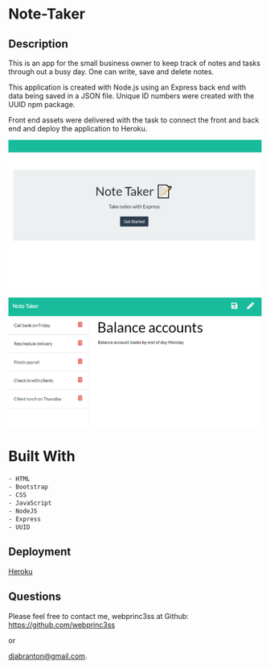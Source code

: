 # Note-Taker

  ## Description
  This is an app for the small business owner to keep track of notes and tasks through out a busy day. One can write, save and delete notes.

  This application is created with Node.js using an Express back end with data being saved in a JSON file. Unique ID numbers were created with the UUID npm package. 

  Front end assets were delivered with the task to connect the front and back end and deploy the application to Heroku.

![Dashboard](Assets/notetaker.jpg)

![Dashboard](Assets/11-express-homework-demo-02.png)

  # Built With
    - HTML
    - Bootstrap
    - CSS
    - JavaScript
    - NodeJS
    - Express
    - UUID

  ## Deployment

  [Heroku](https://immense-stream-74139.herokuapp.com/)
    
  ## Questions
  Please feel free to contact me, webprinc3ss at Github: https://github.com/webprinc3ss 

  or

  djabranton@gmail.com. 
      